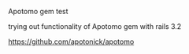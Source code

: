 Apotomo gem test

trying out functionality of Apotomo gem with rails 3.2

https://github.com/apotonick/apotomo
